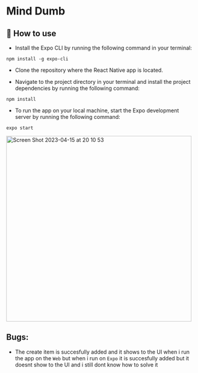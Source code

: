 # Mind Dumb

## 🚀 How to use

- Install the Expo CLI by running the following command in your terminal:

`npm install -g expo-cli`

- Clone the repository where the React Native app is located.

- Navigate to the project directory in your terminal and install the project dependencies by running the following command:

`npm install`
- To run the app on your local machine, start the Expo development server by running the following command:

`expo start`

<img width="492" alt="Screen Shot 2023-04-15 at 20 10 53" src="https://user-images.githubusercontent.com/94213206/232227174-b6030622-2c98-4072-be60-20ff09aecd07.png">

## Bugs:

- The create item is succesfully added and it shows to the UI when i run the app on the `Web` but when i run on `Expo` it is succesfully added but it doesnt show to the UI and i still dont know how to solve it
